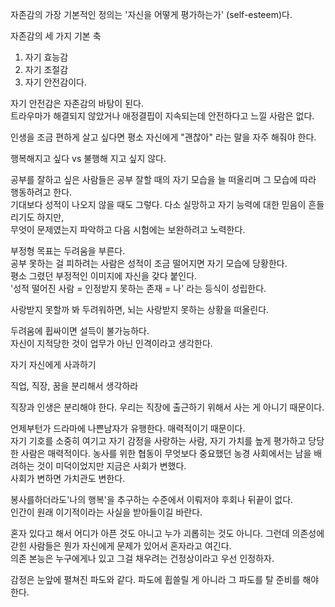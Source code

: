 자존감의 가장 기본적인 정의는 '자신을 어떻게 평가하는가' (self-esteem)다.

자존감의 세 가지 기본 축  
1) 자기 효능감
2) 자기 조절감
3) 자기 안전감이다.

자기 안전감은 자존감의 바탕이 된다.  
트라우마가 해결되지 않았거나 애정결핍이 지속되는데 안전하다고 느낄 사람은 없다.

인생을 조금 편하게 살고 싶다면 평소 자신에게 "괜찮아" 라는 말을 자주 해줘야 한다.


행복해지고 싶다 vs 불행해 지고 싶지 않다.

공부를 잘하고 싶은 사람들은 공부 잘할 때의 자기 모습을 늘 떠올리며 그 모습에 따라 행동하려고 한다.  
기대보다 성적이 나오지 않을 때도 그렇다. 다소 실망하고 자기 능력에 대한 믿음이 흔들리기도 하지만,  
무엇이 문제였는지 파악하고 다음 시험에는 보완하려고 노력한다.

부정형 목표는 두려움을 부른다.  
공부 못하는 걸 피하려는 사람은 성적이 조금 떨어지면 자기 모습에 당황한다.  
평소 그렸던 부정적인 이미지에 자신을 갖다 붙인다.  
'성적 떨어진 사람 = 인정받지 못하는 존재 = 나' 라는 등식이 성립한다.

사랑받지 못할까 봐 두려워하면, 뇌는 사랑받지 못하는 상황을 떠올린다.

두려움에 휩싸이면 설득이 불가능하다.  
자신이 지적당한 것이 업무가 아닌 인격이라고 생각한다.

자기 자신에게 사과하기

직업, 직장, 꿈을 분리해서 생각하라

직장과 인생은 분리해야 한다. 우리는 직장에 출근하기 위해서 사는 게 아니기 때문이다.

언제부턴가 드라마에 나쁜남자가 유행한다. 매력적이기 때문이다.  
자기 기호를 소중히 여기고 자기 감정을 사랑하는 사람, 자기 가치를 높게 평가하고 당당한 사람은 매력적이다.
농사를 위한 협동이 무엇보다 중요했던 농경 사회에서는 남을 배려하는 것이 미덕이었지만 지금은 사회가 변했다.  
사회가 변하면 가치관도 변한다.

봉사를하더라도'나의 행복'을 추구하는 수준에서 이뤄저야 후회나 뒤끝이 없다.  
인간이 원래 이기적이라는 사실을 받아들이길 바란다.

혼자 있다고 해서 어디가 아픈 것도 아니고 누가 괴롭히는 것도 아니다. 그런데 의존성에 갇힌 사람들은 뭔가 자신에게 문제가 있어서 혼자라고 여긴다.  
의존 본능은 누구에게나 있고 그걸 채우려는 건정상이라고 우선 인정하자.

감정은 눈앞에 펼쳐진 파도와 같다. 파도에 휩쓸릴 게 아니라 그 파도를 탈 준비를 해야 한다.
